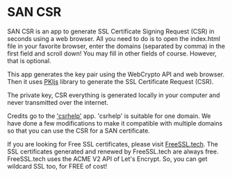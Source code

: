 # SAN CSR
SAN CSR is an app to generate SSL Certificate Signing Request (CSR) in seconds using a web browser. All you need to do is to open the index.html file in your favorite browser, enter the domains (separated by comma) in the first field and scroll down! You may fill in other fields of course. However, that is optional.

This app generates the key pair using the WebCrypto API and web browser. Then it uses <a href="https://pkijs.org/" target="_blank">PKIjs</a> library to generate the SSL Certificate Request (CSR).

The private key, CSR everything is generated locally in your computer and never transmitted over the internet.

Credits go to the <a href="https://github.com/PeculiarVentures/csrhelp" target="_blank">'csrhelp'</a> app. 'csrhelp' is suitable for one domain. We have done a few modifications to make it compatible with multiple domains so that you can use the CSR for a SAN certificate.

If you are looking for Free SSL certificates, please visit <a href="https://freessl.tech" target="_blank">FreeSSL.tech</a>. The SSL certificates generated and renewed by FreeSSL.tech are always free. FreeSSL.tech uses the ACME V2 API of Let's Encrypt. So, you can get wildcard SSL too, for FREE of cost!
